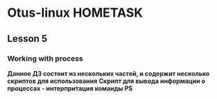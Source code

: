# Otus-linux HOMETASK
## Lesson 5
### Working with process
__Данное ДЗ состоит из нескольких частей, и содержит несколько скриптов для использования__
__Скрипт для вывода информации о процессах - интерпритация команды PS__
